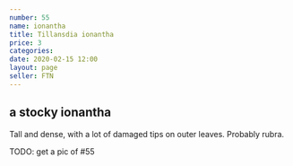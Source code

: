 ```yaml
---
number: 55
name: ionantha
title: Tillansdia ionantha
price: 3
categories: 
date: 2020-02-15 12:00
layout: page
seller: FTN
---
```

## a stocky ionantha

Tall and dense, with a lot of damaged tips on outer leaves. Probably rubra.

TODO: get a pic of #55
